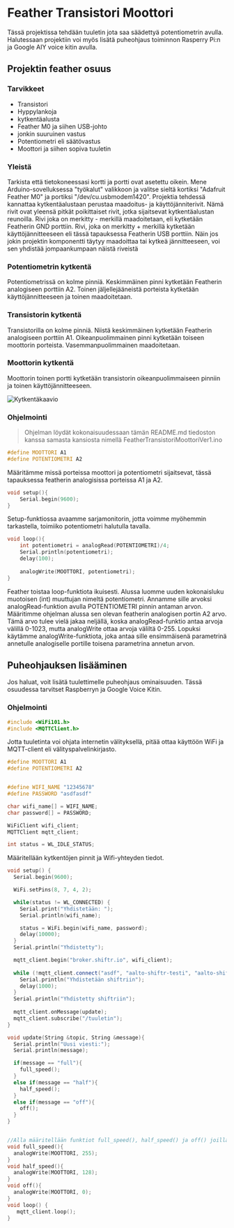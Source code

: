 # Feather Transistori Moottori
Tässä projektissa tehdään tuuletin jota saa säädettyä potentiometrin avulla. Halutessaan projektiin voi myös lisätä puheohjaus toiminnon Rasperry Pi:n ja Google AIY voice kitin avulla. 

## Projektin feather osuus

### Tarvikkeet
- Transistori
- Hyppylankoja
- kytkentäalusta
- Feather M0 ja siihen USB-johto
- jonkin suuruinen vastus
- Potentiometri eli säätövastus
- Moottori ja siihen sopiva tuuletin

### Yleistä
Tarkista että tietokoneessasi kortti ja portti ovat asetettu oikein. Mene Arduino-sovelluksessa "työkalut" valikkoon ja valitse sieltä kortiksi "Adafruit Feather M0" ja portiksi "/dev/cu.usbmodem1420". 
Projektia tehdessä kannattaa kytkentäalustaan perustaa maadoitus- ja käyttöjänniterivit. Nämä rivit ovat yleensä pitkät poikittaiset rivit, jotka sijaitsevat kytkentäalustan reunoilla. Rivi joka on merkitty - merkillä maadoitetaan, eli kytketään Featherin GND porttiin. Rivi, joka on merkitty + merkillä kytketään käyttöjännitteeseen eli tässä tapauksessa Featherin USB porttiin. Näin jos jokin projektin komponentti täytyy maadoittaa tai kytkeä jännitteeseen, voi sen yhdistää jompaankumpaan näistä riveistä 

### Potentiometrin kytkentä
Potentiometrissä on kolme pinniä. Keskimmäinen pinni kytketään Featherin analogiseen porttiin A2. Toinen jäljellejääneistä porteista kytketään käyttöjännitteeseen ja toinen maadoitetaan.

### Transistorin kytkentä
Transistorilla on kolme pinniä. Niistä keskimmäinen kytketään Featherin analogiseen porttiin A1. Oikeanpuolimmainen pinni kytketään toiseen moottorin porteista. Vasemmanpuolimmainen maadoitetaan. 

### Moottorin kytkentä
Moottorin toinen portti kytketään transistorin oikeanpuolimmaiseen pinniin ja toinen käyttöjännitteeseen.

![Kytkentäkaavio](Kytkentäkaavio_TransistoriMoottori.png)


### Ohjelmointi


>Ohjelman löydät kokonaisuudessaan tämän README.md tiedoston kanssa samasta kansiosta nimellä FeatherTransistoriMoottoriVer1.ino

```c++ 
#define MOOTTORI A1
#define POTENTIOMETRI A2
````
Määritämme missä porteissa moottori ja potentiometri sijaitsevat, tässä tapauksessa featherin analogisissa porteissa A1 ja A2.


```c++
void setup(){
    Serial.begin(9600);
}
````
Setup-funktiossa avaamme sarjamonitorin, jotta voimme myöhemmin tarkastella, toimiiko potentiometri halutulla tavalla.

```c++
void loop(){
    int potentiometri = analogRead(POTENTIOMETRI)/4;
    Serial.println(potentiometri);
    delay(100);
            
    analogWrite(MOOTTORI, potentiometri);
}
````
Feather toistaa loop-funktiota ikuisesti. Alussa luomme uuden kokonaisluku muotoisen (int) muuttujan nimeltä potentiometri. Annamme sille arvoksi analogRead-funktion avulla POTENTIOMETRI pinnin antaman arvon. Määritimme ohjelman alussa sen olevan featherin analogisen portin A2 arvo. Tämä arvo tulee vielä jakaa neljällä, koska analogRead-funktio antaa arvoja välillä 0-1023, mutta analogWrite ottaa arvoja väliltä 0-255.
Lopuksi käytämme analogWrite-funktiota, joka antaa sille ensimmäisenä parametrinä annetulle analogiselle portille toisena parametrina annetun arvon.



## Puheohjauksen lisääminen
Jos haluat, voit lisätä tuulettimelle puheohjaus ominaisuuden. Tässä osuudessa tarvitset Raspberryn ja Google Voice Kitin. 

### Ohjelmointi

```c++
#include <WiFi101.h>
#include <MQTTClient.h>
````
Jotta tuuletinta voi ohjata internetin välityksellä, pitää ottaa käyttöön WiFi ja MQTT-client eli välityspalvelinkirjasto.


```c++
#define MOOTTORI A1
#define POTENTIOMETRI A2


#define WIFI_NAME "12345678"
#define PASSWORD "asdfasdf"

char wifi_name[] = WIFI_NAME;
char password[] = PASSWORD;

WiFiClient wifi_client;
MQTTClient mqtt_client;

int status = WL_IDLE_STATUS;
````
Määritellään kytkentöjen pinnit ja Wifi-yhteyden tiedot.



```c++
void setup() {
  Serial.begin(9600);

  WiFi.setPins(8, 7, 4, 2);

  while(status != WL_CONNECTED) {
    Serial.print("Yhdistetään: ");
    Serial.println(wifi_name);

    status = WiFi.begin(wifi_name, password);
    delay(10000);
  }
  Serial.println("Yhdistetty");

  mqtt_client.begin("broker.shiftr.io", wifi_client);
  
  while (!mqtt_client.connect("asdf", "aalto-shiftr-testi", "aalto-shiftr-testi")){
    Serial.println("Yhdistetään shiftriin");
    delay(1000);
  }
  Serial.println("Yhdistetty shiftriin");
  
  mqtt_client.onMessage(update);
  mqtt_client.subscribe("/tuuletin");
}
````

```c++
void update(String &topic, String &message){
  Serial.println("Uusi viesti:");
  Serial.println(message);

  if(message == "full"){
    full_speed();
  }
  else if(message == "half"){
    half_speed();
  }
  else if(message == "off"){
    off();
  }
}
````


```c++

//Alla määritellään funktiot full_speed(), half_speed() ja off() joilla säädellään moottorin tilaa 
void full_speed(){
  analogWrite(MOOTTORI, 255);
}
void half_speed(){
  analogWrite(MOOTTORI, 128);
}
void off(){
  analogWrite(MOOTTORI, 0);
}
void loop() {
   mqtt_client.loop();
}
```






